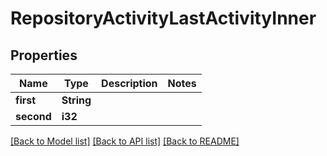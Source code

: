 # RepositoryActivityLastActivityInner

## Properties

Name | Type | Description | Notes
------------ | ------------- | ------------- | -------------
**first** | **String** |  | 
**second** | **i32** |  | 

[[Back to Model list]](../README.md#documentation-for-models) [[Back to API list]](../README.md#documentation-for-api-endpoints) [[Back to README]](../README.md)


